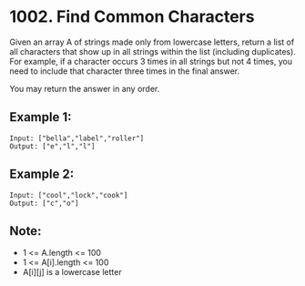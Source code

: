 # 1002. Find Common Characters

Given an array A of strings made only from lowercase letters, return a list of all characters that show up in all strings within the list (including duplicates).  For example, if a character occurs 3 times in all strings but not 4 times, you need to include that character three times in the final answer.

You may return the answer in any order.

## Example 1:

```
Input: ["bella","label","roller"]
Output: ["e","l","l"]
```

## Example 2:

```
Input: ["cool","lock","cook"]
Output: ["c","o"]
```

## Note:

* 1 <= A.length <= 100
* 1 <= A[i].length <= 100
* A[i][j] is a lowercase letter